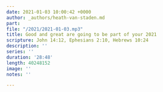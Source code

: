 ```yaml
---
date: 2021-01-03 10:00:42 +0000
author: _authors/heath-van-staden.md
part: 
file: "/2021/2021-01-03.mp3"
title: Good and great are going to be part of your 2021
scripture: John 14:12, Ephesians 2:10, Hebrews 10:24
description: ''
series: ''
duration: '28:48'
length: 40248152
image: ''
notes: ''

---
```

